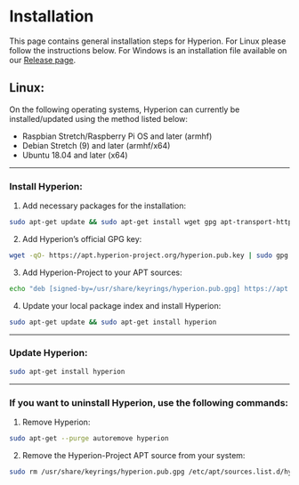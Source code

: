 
# Installation

This page contains general installation steps for Hyperion. For Linux please follow the instructions below. For Windows is an installation file available on our [Release page](https://github.com/hyperion-project/hyperion.ng/releases).

## Linux:
On the following operating systems, Hyperion can currently be installed/updated using the method listed below:
- Raspbian Stretch/Raspberry Pi OS and later (armhf)
- Debian Stretch (9) and later (armhf/x64)
- Ubuntu 18.04 and later (x64)

***

### Install Hyperion:
1. Add necessary packages for the installation:
```bash
sudo apt-get update && sudo apt-get install wget gpg apt-transport-https lsb_release
```

2. Add Hyperion’s official GPG key:
```bash
wget -qO- https://apt.hyperion-project.org/hyperion.pub.key | sudo gpg --dearmor -o /usr/share/keyrings/hyperion.pub.gpg
```

3. Add Hyperion-Project to your APT sources:
```bash
echo "deb [signed-by=/usr/share/keyrings/hyperion.pub.gpg] https://apt.hyperion-project.org/ $(lsb_release -cs) main" | sudo tee /etc/apt/sources.list.d/hyperion.list
```

4. Update your local package index and install Hyperion:
```bash
sudo apt-get update && sudo apt-get install hyperion
```
***

### Update Hyperion:
```bash
sudo apt-get install hyperion
```
***

### If you want to uninstall Hyperion, use the following commands:
1. Remove Hyperion:
```bash
sudo apt-get --purge autoremove hyperion
```

2. Remove the Hyperion-Project APT source from your system:
```bash
sudo rm /usr/share/keyrings/hyperion.pub.gpg /etc/apt/sources.list.d/hyperion.list
```
